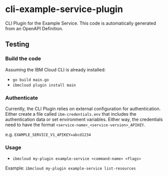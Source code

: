 # cli-example-service-plugin

CLI Plugin for the Example Service. This code is automatically generated from an OpenAPI Definition.

## Testing
### Build the code
Assuming the IBM Cloud CLI is already installed:  
- `go build main.go`  
- `ibmcloud plugin install main`

### Authenticate
Currently, the CLI Plugin relies on external configuration for authentication. Either create a file called `ibm-credentials.env` that includes the authentication data or set environment variables.
Either way, the credentials need to have the format `<service-name>_<service-version>_APIKEY`.

e.g. `EXAMPLE_SERVICE_V1_APIKEY=abcd1234`

### Usage
- `ibmcloud my-plugin example-service <command-name> <flags>`

Example:
`ibmcloud my-plugin example-service list-resources`
